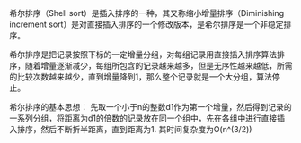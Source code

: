希尔排序（Shell sort）是插入排序的一种，其又称缩小增量排序（Diminishing increment sort）是对直接插入排序的一个修改版本，是希尔排序是一个非稳定排序。

希尔排序是把记录按照下标的一定增量分组，对每组记录用直接插入排序算法排序，随着增量逐渐减少，每组所包含的记录越来越多，但是无序性越来越低，所需的比较次数越来越少，直到增量降到1，那么整个记录就是一个大分组，算法停止。

希尔排序的基本思想：
先取一个小于n的整数d1作为第一个增量，然后得到记录的一系列分组，将距离为d1的倍数的记录放在同一个组中，先在各组中进行直接插入排序，然后不断折半距离，直到距离为1.
其时间复杂度为O(n^(3/2))